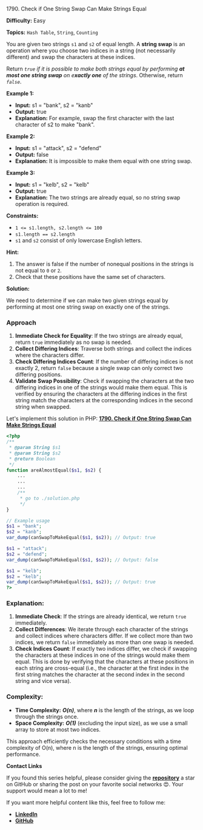 1790\. Check if One String Swap Can Make Strings Equal

**Difficulty:** Easy

**Topics:** `Hash Table`, `String`, `Counting`

You are given two strings `s1` and `s2` of equal length. A **string swap** is an operation where you choose two indices in a string (not necessarily different) and swap the characters at these indices.

Return _`true` if it is possible to make both strings equal by performing **at most one string swap** on e**xactly one** of the strings_. Otherwise, return _`false`_.

**Example 1:**

- **Input:** s1 = "bank", s2 = "kanb"
- **Output:** true
- **Explanation:** For example, swap the first character with the last character of s2 to make "bank".

**Example 2:**

- **Input:** s1 = "attack", s2 = "defend"
- **Output:** false
- **Explanation:** It is impossible to make them equal with one string swap.


**Example 3:**

- **Input:** s1 = "kelb", s2 = "kelb"
- **Output:** true
- **Explanation:** The two strings are already equal, so no string swap operation is required.



**Constraints:**

- `1 <= s1.length, s2.length <= 100`
- `s1.length == s2.length`
- `s1` and `s2` consist of only lowercase English letters.


**Hint:**
1. The answer is false if the number of nonequal positions in the strings is not equal to `0` or `2`.
2. Check that these positions have the same set of characters.



**Solution:**

We need to determine if we can make two given strings equal by performing at most one string swap on exactly one of the strings.

### Approach
1. **Immediate Check for Equality**: If the two strings are already equal, return `true` immediately as no swap is needed.
2. **Collect Differing Indices**: Traverse both strings and collect the indices where the characters differ.
3. **Check Differing Indices Count**: If the number of differing indices is not exactly 2, return `false` because a single swap can only correct two differing positions.
4. **Validate Swap Possibility**: Check if swapping the characters at the two differing indices in one of the strings would make them equal. This is verified by ensuring the characters at the differing indices in the first string match the characters at the corresponding indices in the second string when swapped.

Let's implement this solution in PHP: **[1790. Check if One String Swap Can Make Strings Equal](https://github.com/mah-shamim/leet-code-in-php/tree/main/algorithms/001790-check-if-one-string-swap-can-make-strings-equal/solution.php)**

```php
<?php
/**
 * @param String $s1
 * @param String $s2
 * @return Boolean
 */
function areAlmostEqual($s1, $s2) {
    ...
    ...
    ...
    /**
     * go to ./solution.php
     */
}

// Example usage
$s1 = "bank";
$s2 = "kanb";
var_dump(canSwapToMakeEqual($s1, $s2)); // Output: true

$s1 = "attack";
$s2 = "defend";
var_dump(canSwapToMakeEqual($s1, $s2)); // Output: false

$s1 = "kelb";
$s2 = "kelb";
var_dump(canSwapToMakeEqual($s1, $s2)); // Output: true
?>
```

### Explanation:

1. **Immediate Check**: If the strings are already identical, we return `true` immediately.
2. **Collect Differences**: We iterate through each character of the strings and collect indices where characters differ. If we collect more than two indices, we return `false` immediately as more than one swap is needed.
3. **Check Indices Count**: If exactly two indices differ, we check if swapping the characters at these indices in one of the strings would make them equal. This is done by verifying that the characters at these positions in each string are cross-equal (i.e., the character at the first index in the first string matches the character at the second index in the second string and vice versa).

### Complexity:
- **Time Complexity:** _**O(n)**_, where _**n**_ is the length of the strings, as we loop through the strings once.
- **Space Complexity:** _**O(1)**_ (excluding the input size), as we use a small array to store at most two indices.

This approach efficiently checks the necessary conditions with a time complexity of O(n), where n is the length of the strings, ensuring optimal performance.

**Contact Links**

If you found this series helpful, please consider giving the **[repository](https://github.com/mah-shamim/leet-code-in-php)** a star on GitHub or sharing the post on your favorite social networks 😍. Your support would mean a lot to me!

If you want more helpful content like this, feel free to follow me:

- **[LinkedIn](https://www.linkedin.com/in/arifulhaque/)**
- **[GitHub](https://github.com/mah-shamim)**